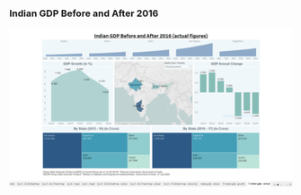 ### Indian GDP Before and After 2016

<img src="https://github.com/adityakumaar/Tableau-Dashboards/blob/main/Indian%20GDP%20Before%20and%20After%202016/indian_gdp_before_and_after_2016.PNG" />
